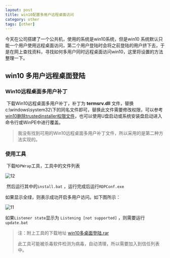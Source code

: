 ```yaml
---
layout: post
title: win10配置多用户远程桌面访问
category: other
tags: [other]
---
```


今天在公司搭建了一个公共机，使用的系统是win10系统，但是win10 系统默认只能一个用户使用远程桌面访问，第二个用户登陆时会将之前登陆的用户挤下去，于是在网上查找资料，寻找如何多用户同时远程桌面访问win10，这里将设置的方法整理一下。



## win10 多用户远程桌面登陆

### Win10远程桌面多用户补丁

​	下载Win10远程桌面多用户补丁，补丁为 **termsrv.dll** 文件，替换c:\windows\system32\下的同名文件即可，替换此文件需要修改权限，可以参考[win10删除trustedinstaller权限文件](https://ldmyown.github.io/other/2019/03/12/win10-file-del.html)，也可以使用U盘启动或系统安装盘启动进入命令行或WinPE中进行覆盖。

> 我没有找到可用的Win10远程桌面多用户补丁文件，所以采用的是第二种方法实现的。



### 使用工具

​	下载```RDPWrap```工具，工具中的文件列表	

![12](https://ldmyown.github.io\assets\images\2019\win10\12.png)

​	然后运行其中的```install.bat``` ，运行完成后运行```RDPConf.exe```

如果显示全绿，则表示成功开启多用户访问。如下图所示：

 ![11](https://ldmyown.github.io\assets\images\2019\win10\11.png)



如果```Listener state```显示为 ```Listening [not supported]``` ，则需要运行```update.bat```



> 注：附上工具的下载地址 [win10多桌面登陆.rar](https://ldmyown.github.io\assets\files\2019\win10多桌面登陆.rar)
>
> ​	此工具可能被杀毒软件检测为病毒，自动清理，所以需要加入到信任列表中。








